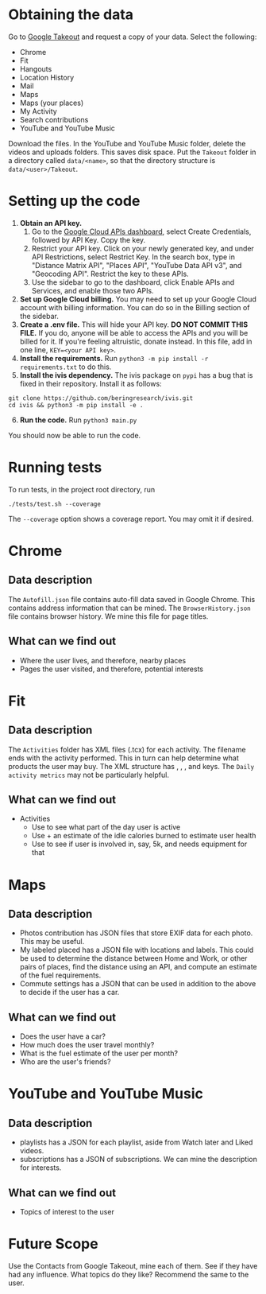 # Obtaining the data
Go to [Google Takeout](https://takeout.google.com) and request a copy of your data. Select the following:
* Chrome
* Fit
* Hangouts
* Location History
* Mail
* Maps
* Maps (your places)
* My Activity
* Search contributions
* YouTube and YouTube Music

Download the files. In the YouTube and YouTube Music folder, delete the videos and uploads folders. This saves disk space. Put the `Takeout` folder in a directory called `data/<name>`, so that the directory structure is `data/<user>/Takeout`.

# Setting up the code

1. **Obtain an API key.**
    1. Go to the [Google Cloud APIs dashboard](https://console.cloud.google.com/apis/credentials), select Create Credentials, followed by API Key. Copy the key.
    2. Restrict your API key. Click on your newly generated key, and under API Restrictions, select Restrict Key. In the search box, type in "Distance Matrix API", "Places API", "YouTube Data API v3", and "Geocoding API". Restrict the key to these APIs.
    3. Use the sidebar to go to the dashboard, click Enable APIs and Services, and enable those two APIs.
2. **Set up Google Cloud billing.** You may need to set up your Google Cloud account with billing information. You can do so in the Billing section of the sidebar.
3. **Create a .env file.** This will hide your API key. **DO NOT COMMIT THIS FILE.** If you do, anyone will be able to access the APIs and you will be billed for it. If you're feeling altruistic, donate instead. In this file, add in one line, `KEY=<your API key>`.
4. **Install the requirements.** Run `python3 -m pip install -r requirements.txt` to do this.
5. **Install the ivis dependency.** The ivis package on `pypi` has a bug that is fixed in their repository. Install it as follows:
```
git clone https://github.com/beringresearch/ivis.git
cd ivis && python3 -m pip install -e .
```
6. **Run the code.** Run `python3 main.py`

You should now be able to run the code.

# Running tests

To run tests, in the project root directory, run

```{sh}
./tests/test.sh --coverage
```

The `--coverage` option shows a coverage report. You may omit it if desired.

# Chrome

## Data description
The `Autofill.json` file contains auto-fill data saved in Google Chrome. This contains address information that can be mined. The `BrowserHistory.json` file contains browser history. We mine this file for page titles.

## What can we find out
* Where the user lives, and therefore, nearby places
* Pages the user visited, and therefore, potential interests

# Fit

## Data description
The `Activities` folder has XML files (.tcx) for each activity. The filename ends with the activity performed. This in turn can help determine what products the user may buy. The XML structure has <TotalTimeSeconds>, <Calories>, <StartTime>, and <DistanceMeters> keys. The `Daily activity metrics` may not be particularly helpful.

## What can we find out
* Activities
  * Use <StartTime> to see what part of the day user is active
  * Use <Calories> + an estimate of the idle calories burned to estimate user health
  * Use <DistanceMeters> to see if user is involved in, say, 5k, and needs equipment for that


# Maps

## Data description
* Photos contribution has JSON files that store EXIF data for each photo. This may be useful.
* My labeled placed has a JSON file with locations and labels. This could be used to determine the distance between Home and Work, or other pairs of places, find the distance using an API, and compute an estimate of the fuel requirements.
* Commute settings has a JSON that can be used in addition to the above to decide if the user has a car.

## What can we find out
* Does the user have a car?
* How much does the user travel monthly?
* What is the fuel estimate of the user per month?
* Who are the user's friends?


# YouTube and YouTube Music

## Data description
* playlists has a JSON for each playlist, aside from Watch later and Liked videos.
* subscriptions has a JSON of subscriptions. We can mine the description for interests.

## What can we find out
* Topics of interest to the user


# Future Scope
Use the Contacts from Google Takeout, mine each of them. See if they have had any influence. What topics do they like? Recommend the same to the user.
